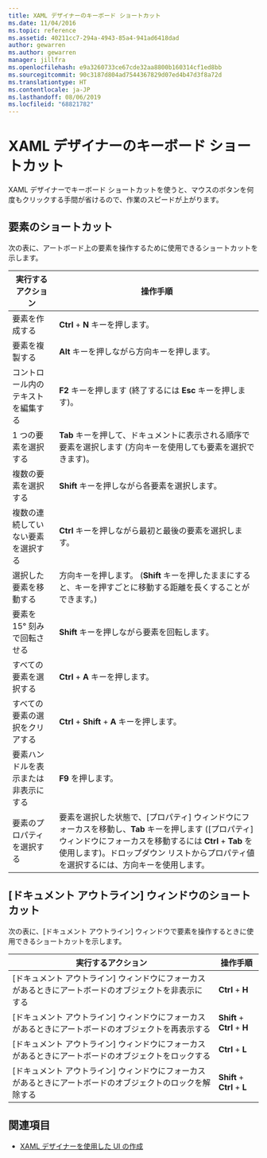 ```yaml
---
title: XAML デザイナーのキーボード ショートカット
ms.date: 11/04/2016
ms.topic: reference
ms.assetid: 40211cc7-294a-4943-85a4-941ad6418dad
author: gewarren
ms.author: gewarren
manager: jillfra
ms.openlocfilehash: e9a3260733ce67cde32aa8800b160314cf1ed8bb
ms.sourcegitcommit: 90c3187d804ad7544367829d07ed4b47d3f8a72d
ms.translationtype: HT
ms.contentlocale: ja-JP
ms.lasthandoff: 08/06/2019
ms.locfileid: "68821782"
---
```

# <a name="keyboard-shortcuts-for-xaml-designer"></a>XAML デザイナーのキーボード ショートカット

XAML デザイナーでキーボード ショートカットを使うと、マウスのボタンを何度もクリックする手間が省けるので、作業のスピードが上がります。

## <a name="element-shortcuts"></a>要素のショートカット

次の表に、アートボード上の要素を操作するために使用できるショートカットを示します。

|**実行するアクション**|**操作手順**|
| - |-----------------|
|要素を作成する|**Ctrl** + **N** キーを押します。|
|要素を複製する|**Alt** キーを押しながら方向キーを押します。|
|コントロール内のテキストを編集する|**F2** キーを押します (終了するには **Esc** キーを押します)。|
|1 つの要素を選択する|**Tab** キーを押して、ドキュメントに表示される順序で要素を選択します (方向キーを使用しても要素を選択できます)。|
|複数の要素を選択する|**Shift** キーを押しながら各要素を選択します。|
|複数の連続していない要素を選択する|**Ctrl** キーを押しながら最初と最後の要素を選択します。|
|選択した要素を移動する|方向キーを押します。 (**Shift** キーを押したままにすると、キーを押すごとに移動する距離を長くすることができます。)|
|要素を 15° 刻みで回転させる|**Shift** キーを押しながら要素を回転します。|
|すべての要素を選択する|**Ctrl** + **A** キーを押します。|
|すべての要素の選択をクリアする|**Ctrl** + **Shift** + **A** キーを押します。|
|要素ハンドルを表示または非表示にする|**F9** を押します。|
|要素のプロパティを選択する|要素を選択した状態で、[プロパティ] ウィンドウにフォーカスを移動し、**Tab** キーを押します ([プロパティ] ウィンドウにフォーカスを移動するには **Ctrl** + **Tab** を使用します)。ドロップダウン リストからプロパティ値を選択するには、方向キーを使用します。|

## <a name="document-outline-window-shortcuts"></a>[ドキュメント アウトライン] ウィンドウのショートカット

次の表に、[ドキュメント アウトライン] ウィンドウで要素を操作するときに使用できるショートカットを示します。

|**実行するアクション**|**操作手順**|
| - |-----------------|
|[ドキュメント アウトライン] ウィンドウにフォーカスがあるときにアートボードのオブジェクトを非表示にする|**Ctrl** + **H**|
|[ドキュメント アウトライン] ウィンドウにフォーカスがあるときにアートボードのオブジェクトを再表示する|**Shift** + **Ctrl** + **H**|
|[ドキュメント アウトライン] ウィンドウにフォーカスがあるときにアートボードのオブジェクトをロックする|**Ctrl** + **L**|
|[ドキュメント アウトライン] ウィンドウにフォーカスがあるときにアートボードのオブジェクトのロックを解除する|**Shift** + **Ctrl** + **L**|

## <a name="see-also"></a>関連項目

- [XAML デザイナーを使用した UI の作成](../designers/creating-a-ui-by-using-xaml-designer-in-visual-studio.md)
